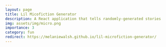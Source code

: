 ```yaml
---
layout: page
title: Lil Micofiction Generator
description: A React application that tells randomly-generated stories about Academia 📚, Hollywood ⭐, and the NBA 🏀.
img: assets/img/micro.png
importance: 3
category: fun
redirect: https://melaniewalsh.github.io/lil-microfiction-generator/
---
```

